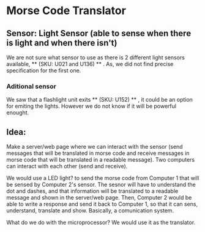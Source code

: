 # Morse Code Translator


## Sensor: Light Sensor (able to sense when there is light and when there isn't)
We are not sure what sensor to use as there is 2 different light sensors available, ** (SKU: U021 and U136) ** . As, we did not find precise specification
for the first one.  
### Aditional sensor
We saw that a flashlight unit exits ** (SKU: U152) ** , it could be an option for emiting the lights. However we do not
know if it will be powerful enought.

## Idea:

Make a server/web page where we can interact with the sensor (send messages that will be translated in morse code and receive messages in morse code that will be translated in a readable message). Two computers can interact with each other (send and receive).

We would use a LED light? to send the morse code from Computer 1 that will be sensed by Computer 2's sensor. The sesnor will have to understand the dot and dashes, and that information will be translated to a readable message and shown in the server/web page. Then, Computer 2 would be able to write a response and send it back to Computer 1, so that it can sens, understand, translate and show. Basically, a comunication system.

What do we do with the microprocessor?
We would use it as the translator.

